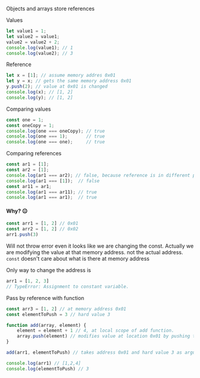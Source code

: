 Objects and arrays store references

Values

```js
let value1 = 1;
let value2 = value1;
value2 = value2 + 2;
console.log(value1); // 1
console.log(value2); // 3
```

Reference

```js
let x = [1]; // assume memory addres 0x01
let y = x; // gets the same memory address 0x01
y.push(2); // value at 0x01 is changed 
console.log(x); // [1, 2]
console.log(y); // [1, 2]
```

Comparing values

```js
const one = 1;
const oneCopy = 1;
console.log(one === oneCopy); // true
console.log(one === 1);       // true
console.log(one === one);     // true
```

Comparing references

```js
const ar1 = [1];
const ar2 = [1];
console.log(ar1 === ar2); // false, because reference is in different place in memory
console.log(ar1 === [1]);  // false
const ar11 = ar1;
console.log(ar1 === ar11); // true
console.log(ar1 === ar1);  // true
```

#### Why? 😐

```js
const arr1 = [1, 2] // 0x01
const arr2 = [1, 2] // 0x02
arr1.push(3)
```

Will not throw error even it looks like we are changing the const.
Actually we are modifying the value at that memory address. not the actual address. `const` doesn't care about what is there at memory address

Only way to change the address is

```js
arr1 = [1, 2, 3]
// TypeError: Assignment to constant variable.
```

Pass by reference with function

```js
const arr3 = [1, 2] // at memory address 0x01
const elementToPush = 3 // hard value 3

function add(array, element) {
    element = element + 1 // 4, at local scope of add function.
    array.push(element) // modifies value at location 0x01 by pushing the (element = element + 1 ,i.e 4)
}

add(arr1, elementToPush) // takes address 0x01 and hard value 3 as arguments

console.log(arr1) // [1,2,4]
console.log(elementToPush) // 3
```